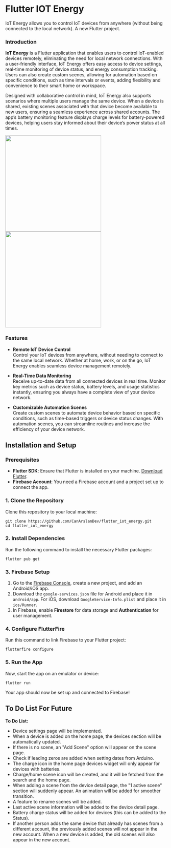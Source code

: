 # Flutter IOT Energy
IoT Energy allows you to control IoT devices from anywhere (without being connected to the local network).
A new Flutter project.

### Introduction
**IoT Energy** is a Flutter application that enables users to control IoT-enabled devices remotely, eliminating the need for local network connections. With a user-friendly interface, IoT Energy offers easy access to device settings, real-time monitoring of device status, and energy consumption tracking. Users can also create custom scenes, allowing for automation based on specific conditions, such as time intervals or events, adding flexibility and convenience to their smart home or workspace.

Designed with collaborative control in mind, IoT Energy also supports scenarios where multiple users manage the same device. When a device is shared, existing scenes associated with that device become available to new users, ensuring a seamless experience across shared accounts. The app’s battery monitoring feature displays charge levels for battery-powered devices, helping users stay informed about their device’s power status at all times.


<img src="https://github.com/user-attachments/assets/f21b8fa7-166d-4e50-b13b-87a0759f23cc" height="300" style="display: inline-block; margin-right: 10px;">
<img src="https://github.com/user-attachments/assets/a777c39a-eb02-4d90-9faf-3ef52fcca74e" height="300" style="display: inline-block;">

### Features

- **Remote IoT Device Control**  
  Control your IoT devices from anywhere, without needing to connect to the same local network. Whether at home, work, or on the go, IoT Energy enables seamless device management remotely.

- **Real-Time Data Monitoring**  
  Receive up-to-date data from all connected devices in real time. Monitor key metrics such as device status, battery levels, and usage statistics instantly, ensuring you always have a complete view of your device network.

- **Customizable Automation Scenes**  
  Create custom scenes to automate device behavior based on specific conditions, such as time-based triggers or device status changes. With automation scenes, you can streamline routines and increase the efficiency of your device network.


## Installation and Setup

### Prerequisites
- **Flutter SDK**: Ensure that Flutter is installed on your machine. [Download Flutter](https://flutter.dev/docs/get-started/install).
- **Firebase Account**: You need a Firebase account and a project set up to connect the app.

### 1. Clone the Repository
Clone this repository to your local machine:

```
git clone https://github.com/CanArslanDev/flutter_iot_energy.git
cd flutter_iot_energy
```

### 2. Install Dependencies
Run the following command to install the necessary Flutter packages:

```
flutter pub get
```

### 3. Firebase Setup
1. Go to the [Firebase Console](https://console.firebase.google.com/), create a new project, and add an Android/iOS app.
2. Download the `google-services.json` file for Android and place it in `android/app`. For iOS, download `GoogleService-Info.plist` and place it in `ios/Runner`.
3. In Firebase, enable **Firestore** for data storage and **Authentication** for user management.

### 4. Configure FlutterFire
Run this command to link Firebase to your Flutter project:

```
flutterfire configure
```

### 5. Run the App
Now, start the app on an emulator or device:

```
flutter run
```

Your app should now be set up and connected to Firebase!


## To Do List For Future
**To Do List:**
- Device settings page will be implemented.
- When a device is added on the home page, the devices section will be automatically updated.
- If there is no scene, an "Add Scene" option will appear on the scene page.
- Check if leading zeros are added when setting dates from Arduino.
- The charge icon in the home page devices widget will only appear for devices with batteries.
- Charge/home scene icon will be created, and it will be fetched from the search and the home page.
- When adding a scene from the device detail page, the "1 active scene" section will suddenly appear. An animation will be added for smoother transition.
- A feature to rename scenes will be added.
- Last active scene information will be added to the device detail page.
- Battery charge status will be added for devices (this can be added to the Status).
- If another person adds the same device that already has scenes from a different account, the previously added scenes will not appear in the new account. When a new device is added, the old scenes will also appear in the new account.
